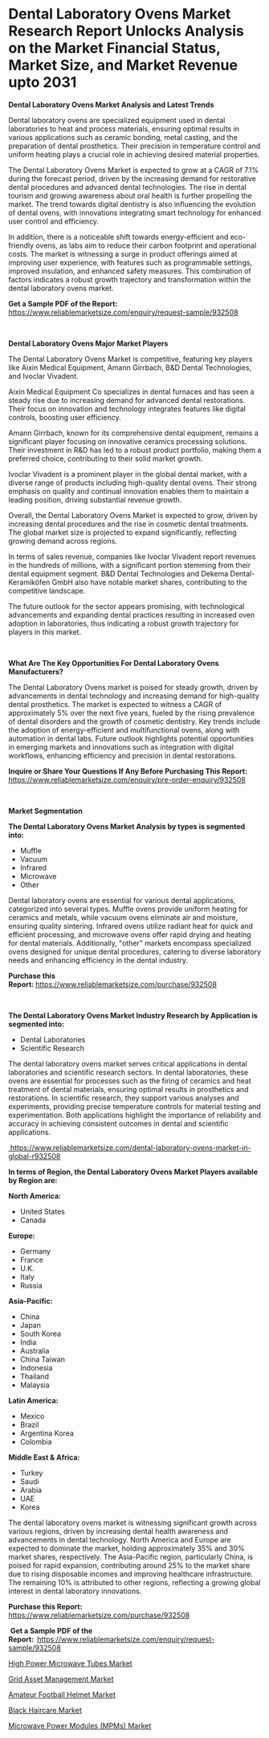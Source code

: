 <p><h1>Dental Laboratory Ovens Market Research Report Unlocks Analysis on the Market Financial Status, Market Size, and Market Revenue upto 2031</h1></p><p><strong>Dental Laboratory Ovens Market Analysis and Latest Trends</strong></p>
<p><p>Dental laboratory ovens are specialized equipment used in dental laboratories to heat and process materials, ensuring optimal results in various applications such as ceramic bonding, metal casting, and the preparation of dental prosthetics. Their precision in temperature control and uniform heating plays a crucial role in achieving desired material properties.</p><p>The Dental Laboratory Ovens Market is expected to grow at a CAGR of 7.1% during the forecast period, driven by the increasing demand for restorative dental procedures and advanced dental technologies. The rise in dental tourism and growing awareness about oral health is further propelling the market. The trend towards digital dentistry is also influencing the evolution of dental ovens, with innovations integrating smart technology for enhanced user control and efficiency.</p><p>In addition, there is a noticeable shift towards energy-efficient and eco-friendly ovens, as labs aim to reduce their carbon footprint and operational costs. The market is witnessing a surge in product offerings aimed at improving user experience, with features such as programmable settings, improved insulation, and enhanced safety measures. This combination of factors indicates a robust growth trajectory and transformation within the dental laboratory ovens market.</p></p>
<p><strong>Get a Sample PDF of the Report:&nbsp;</strong> <a href="https://www.reliablemarketsize.com/enquiry/request-sample/932508?utm_campaign=1839&utm_medium=2&utm_source=Github&utm_content=ia&utm_term=02122024&utm_id=dental-laboratory-ovens">https://www.reliablemarketsize.com/enquiry/request-sample/932508</a></p>
<p>&nbsp;</p>
<p><strong>Dental Laboratory Ovens Major Market Players</strong></p>
<p><p>The Dental Laboratory Ovens Market is competitive, featuring key players like Aixin Medical Equipment, Amann Girrbach, B&D Dental Technologies, and Ivoclar Vivadent. </p><p>Aixin Medical Equipment Co specializes in dental furnaces and has seen a steady rise due to increasing demand for advanced dental restorations. Their focus on innovation and technology integrates features like digital controls, boosting user efficiency.</p><p>Amann Girrbach, known for its comprehensive dental equipment, remains a significant player focusing on innovative ceramics processing solutions. Their investment in R&D has led to a robust product portfolio, making them a preferred choice, contributing to their solid market growth.</p><p>Ivoclar Vivadent is a prominent player in the global dental market, with a diverse range of products including high-quality dental ovens. Their strong emphasis on quality and continual innovation enables them to maintain a leading position, driving substantial revenue growth.</p><p>Overall, the Dental Laboratory Ovens Market is expected to grow, driven by increasing dental procedures and the rise in cosmetic dental treatments. The global market size is projected to expand significantly, reflecting growing demand across regions.</p><p>In terms of sales revenue, companies like Ivoclar Vivadent report revenues in the hundreds of millions, with a significant portion stemming from their dental equipment segment. B&D Dental Technologies and Dekema Dental-Keramiköfen GmbH also have notable market shares, contributing to the competitive landscape.</p><p>The future outlook for the sector appears promising, with technological advancements and expanding dental practices resulting in increased oven adoption in laboratories, thus indicating a robust growth trajectory for players in this market.</p></p>
<p>&nbsp;</p>
<p><strong>What Are The Key Opportunities For Dental Laboratory Ovens Manufacturers?</strong></p>
<p><p>The Dental Laboratory Ovens market is poised for steady growth, driven by advancements in dental technology and increasing demand for high-quality dental prosthetics. The market is expected to witness a CAGR of approximately 5% over the next five years, fueled by the rising prevalence of dental disorders and the growth of cosmetic dentistry. Key trends include the adoption of energy-efficient and multifunctional ovens, along with automation in dental labs. Future outlook highlights potential opportunities in emerging markets and innovations such as integration with digital workflows, enhancing efficiency and precision in dental restorations.</p></p>
<p><strong>Inquire or Share Your Questions If Any Before Purchasing This Report:</strong> <a href="https://www.reliablemarketsize.com/enquiry/pre-order-enquiry/932508?utm_campaign=1839&utm_medium=2&utm_source=Github&utm_content=ia&utm_term=02122024&utm_id=dental-laboratory-ovens">https://www.reliablemarketsize.com/enquiry/pre-order-enquiry/932508</a></p>
<p>&nbsp;</p>
<p><strong>Market Segmentation</strong></p>
<p><strong>The Dental Laboratory Ovens Market Analysis by types is segmented into:</strong></p>
<p><ul><li>Muffle</li><li>Vacuum</li><li>Infrared</li><li>Microwave</li><li>Other</li></ul></p>
<p><p>Dental laboratory ovens are essential for various dental applications, categorized into several types. Muffle ovens provide uniform heating for ceramics and metals, while vacuum ovens eliminate air and moisture, ensuring quality sintering. Infrared ovens utilize radiant heat for quick and efficient processing, and microwave ovens offer rapid drying and heating for dental materials. Additionally, "other" markets encompass specialized ovens designed for unique dental procedures, catering to diverse laboratory needs and enhancing efficiency in the dental industry.</p></p>
<p><strong>Purchase this Report:&nbsp;</strong><a href="https://www.reliablemarketsize.com/purchase/932508?utm_campaign=1839&utm_medium=2&utm_source=Github&utm_content=ia&utm_term=02122024&utm_id=dental-laboratory-ovens">https://www.reliablemarketsize.com/purchase/932508</a></p>
<p>&nbsp;</p>
<p><strong>The Dental Laboratory Ovens Market Industry Research by Application is segmented into:</strong></p>
<p><ul><li>Dental Laboratories</li><li>Scientific Research</li></ul></p>
<p><p>The dental laboratory ovens market serves critical applications in dental laboratories and scientific research sectors. In dental laboratories, these ovens are essential for processes such as the firing of ceramics and heat treatment of dental materials, ensuring optimal results in prosthetics and restorations. In scientific research, they support various analyses and experiments, providing precise temperature controls for material testing and experimentation. Both applications highlight the importance of reliability and accuracy in achieving consistent outcomes in dental and scientific applications.</p></p>
<p><a href="https://www.reliablemarketsize.com/dental-laboratory-ovens-market-in-global-r932508?utm_campaign=1839&utm_medium=2&utm_source=Github&utm_content=ia&utm_term=02122024&utm_id=dental-laboratory-ovens">&nbsp;https://www.reliablemarketsize.com/dental-laboratory-ovens-market-in-global-r932508</a></p>
<p><strong>In terms of Region, the Dental Laboratory Ovens Market Players available by Region are:</strong></p>
<p>
    <p> <strong> North America: </strong>
        <ul>
            <li>United States</li>
            <li>Canada</li>
        </ul>
        </p> 
    <p> <strong> Europe: </strong>
        <ul>
            <li>Germany</li>
            <li>France</li>
            <li>U.K.</li>
            <li>Italy</li>
            <li>Russia</li>
        </ul>
        </p> 
    <p> <strong> Asia-Pacific: </strong>
        <ul>
            <li>China</li>
            <li>Japan</li>
            <li>South Korea</li>
            <li>India</li>
            <li>Australia</li>
            <li>China Taiwan</li>
            <li>Indonesia</li>
            <li>Thailand</li>
            <li>Malaysia</li>
        </ul>
        </p> 
    <p> <strong> Latin America: </strong>
        <ul>
            <li>Mexico</li>
            <li>Brazil</li>
            <li>Argentina Korea</li>
            <li>Colombia</li>
        </ul>
        </p> 
    <p> <strong> Middle East & Africa: </strong>
        <ul>
            <li>Turkey</li>
            <li>Saudi</li>
            <li>Arabia</li>
            <li>UAE</li>
            <li>Korea</li>
        </ul>
    </p>
    </p>
<p><p>The dental laboratory ovens market is witnessing significant growth across various regions, driven by increasing dental health awareness and advancements in dental technology. North America and Europe are expected to dominate the market, holding approximately 35% and 30% market shares, respectively. The Asia-Pacific region, particularly China, is poised for rapid expansion, contributing around 25% to the market share due to rising disposable incomes and improving healthcare infrastructure. The remaining 10% is attributed to other regions, reflecting a growing global interest in dental laboratory innovations.</p></p>
<p><strong>Purchase this Report: </strong><a href="https://www.reliablemarketsize.com/purchase/932508?utm_campaign=1839&utm_medium=2&utm_source=Github&utm_content=ia&utm_term=02122024&utm_id=dental-laboratory-ovens">https://www.reliablemarketsize.com/purchase/932508</a></p>
<p>&nbsp;<strong>Get a Sample PDF of the Report:&nbsp;&nbsp;</strong><a href="https://www.reliablemarketsize.com/enquiry/request-sample/932508?utm_campaign=1839&utm_medium=2&utm_source=Github&utm_content=ia&utm_term=02122024&utm_id=dental-laboratory-ovens">https://www.reliablemarketsize.com/enquiry/request-sample/932508</a></p>
<p><strong></strong></p>
<p><p><a href="https://issuu.com/reportprime-2/docs/high-power-microwave-tubes-market-size-2030.pptx?utm_campaign=1839&utm_medium=2&utm_source=Github&utm_content=ia&utm_term=02122024&utm_id=dental-laboratory-ovens">High Power Microwave Tubes Market</a></p><p><a href="https://www.linkedin.com/pulse/key-drivers-grid-asset-management-markets-projected-41-9n02e?utm_campaign=1839&utm_medium=2&utm_source=Github&utm_content=ia&utm_term=02122024&utm_id=dental-laboratory-ovens">Grid Asset Management Market</a></p><p><a href="https://github.com/sofayahoo2023/Market-Research-Report-List-6/blob/main/amateur-football-helmet-market.md?utm_campaign=1839&utm_medium=2&utm_source=Github&utm_content=ia&utm_term=02122024&utm_id=dental-laboratory-ovens">Amateur Football Helmet Market</a></p><p><a href="https://www.linkedin.com/pulse/emerging-opportunities-challenges-global-black-haircare-market-cfqfe?utm_campaign=1839&utm_medium=2&utm_source=Github&utm_content=ia&utm_term=02122024&utm_id=dental-laboratory-ovens">Black Haircare Market</a></p><p><a href="https://issuu.com/reportprime-2/docs/microwave-power-modules-mpms-market-size-2030.pptx?utm_campaign=1839&utm_medium=2&utm_source=Github&utm_content=ia&utm_term=02122024&utm_id=dental-laboratory-ovens">Microwave Power Modules (MPMs) Market</a></p></p>